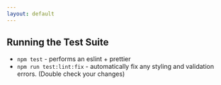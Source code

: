```yaml
---
layout: default
---
```


## Running the Test Suite
* `npm test` - performs an eslint + prettier
* `npm run test:lint:fix` - automatically fix any styling and validation errors. (Double check your changes)